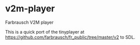 # v2m-player
Farbrausch V2M player

This is a quick port of the tinyplayer at https://github.com/farbrausch/fr_public/tree/master/v2 to SDL.
